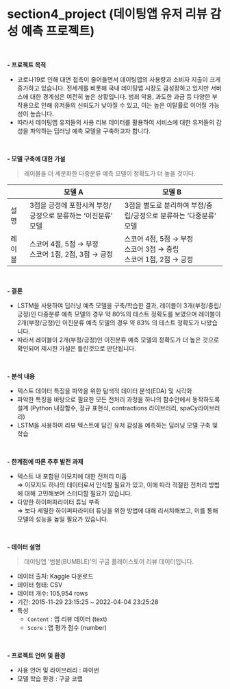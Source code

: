 # section4_project (데이팅앱 유저 리뷰 감성 예측 프로젝트)

<br>

**- 프로젝트 목적**

* 코로나19로 인해 대면 접촉이 줄어들면서 데이팅앱의 사용량과 소비자 지출이 크게 증가하고 있습니다. 전세계를 비롯해 국내 데이팅앱 시장도 급성장하고 있지만 서비스에 대한 경계심은 여전히 높은 상황입니다. 범죄 악용, 과도한 과금 등 다양한 부작용으로 인해 유저들의 신뢰도가 낮아질 수 있고, 이는 높은 이탈률로 이어질 가능성이 높습니다.
* 따라서 데이팅앱 유저들의 사용 리뷰 데이터를 활용하여 서비스에 대한 유저들의 감성을 파악하는 딥러닝 예측 모델을 구축하고자 합니다.


<br>

**- 모델 구축에 대한 가설**

> 레이블을 더 세분화한 다중분류 예측 모델이 정확도가 더 높을 것이다.
> 

|  | 모델 A | 모델 B |
| --- | --- | --- |
| 설명 | 3점을 긍정에 포함시켜 부정/긍정으로 분류하는 ‘이진분류’ 모델 | 3점을 별도로 분리하여 부정/중립/긍정으로 분류하는 ‘다중분류’ 모델 |
| 레이블 | 스코어 4점, 5점 → 부정 <br> 스코어 1점, 2점, 3점 → 긍정 | 스코어 4점, 5점 → 부정 <br> 스코어 3점 → 중립 <br> 스코어 1점, 2점 → 긍정 |


<br>

**- 결론**

* LSTM을 사용하여 딥러닝 예측 모델을 구축/학습한 결과, 레이블이 3개(부정/중립/긍정)인 다중분류 예측 모델의 경우 약 80%의 테스트 정확도를 보였으며 레이블이 2개(부정/긍정)인 이진분류 예측 모델의 경우 약 83% 의 테스트 정확도가 나왔습니다.
*  따라서 레이블이 2개(부정/긍정)인 이진분류 예측 모델의 정확도가 더 높은 것으로 확인되어 제시한 가설은 틀린것으로 판단됩니다.


<br>

**- 분석 내용**

* 텍스트 데이터 특징을 파악을 위한 탐색적 데이터 분석(EDA) 및 시각화
* 파악한 특징을 바탕으로 필요한 모든 전처리 과정을 하나의 함수안에서 동작하도록 설계 (Python 내장함수, 정규 표현식, contractions 라이브러리, spaCy라이브러리)
* LSTM을 사용하여 리뷰 텍스트에 담긴 유저 감성을 예측하는 딥러닝 모델 구축 및 학습


<br>

**- 한계점에 따른 추후 발전 과제**

* 텍스트 내 포함된 이모지에 대한 전처리 미흡 <br>
  ⇒ 이모지도 하나의 데이터로서 인식할 필요가 있고, 이에 따라 적절한 전처리 방법에 대해 고민해보며 스터디할 필요가 있습니다.  
* 다양한 하이퍼파라미터 튜닝 부족<br>
  ⇒ 보다 세밀한 하이퍼파라미터 튜닝을 위한 방법에 대해 리서치해보고, 이를 통해 모델의 성능을 높일 필요가 있습니다.


<br>


**- 데이터 설명**

> 데이팅앱 '범블(BUMBLE)'의 구글 플레이스토어 리뷰 데이터입니다.
* 데이터 출처: Kaggle 다운로드
* 데이터 형태: CSV
* 데이터 개수: 105,954 rows
* 기간: 2015-11-29 23:15:25 ~ 2022-04-04 23:25:28
* 특성
  * `Content` : 앱 리뷰 데이터 (text)
  * `Score` : 앱 평가 점수 (number)


<br>

**- 프로젝트 언어 및 환경**

* 사용 언어 및 라이브러리 : 파이썬
* 모델 학습 환경 : 구글 코랩
